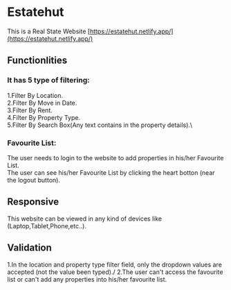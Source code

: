 # Estatehut 

This is a Real State Website [https://estatehut.netlify.app/](https://estatehut.netlify.app/)


## Functionlities 

### It has 5 type of filtering:

1.Filter By Location.\
2.Filter By Move in Date.\
3.Filter By Rent.\
4.Filter By Property Type.\
5.Filter By Search Box(Any text contains in the property details).\

### Favourite List:

The user needs to login to the website to add properties in his/her Favourite List.\
The user can see his/her Favourite List by clicking the heart botton (near the logout button).

## Responsive

This website can be viewed in any kind of devices like (Laptop,Tablet,Phone,etc..).

## Validation

1.In the location and property type filter field, only the dropdown values are accepted (not the value been typed)./
2.The user can't access the favourite list or can't add any properties into his/her favourite list.
